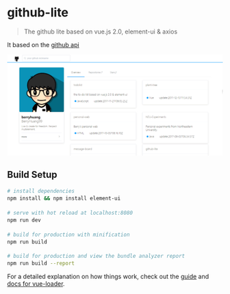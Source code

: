 # github-lite

> The github lite based on vue.js 2.0, element-ui & axios  

It based on the [github api](https://developer.github.com/v3/)

![screenshot](https://github.com/BerryHuang99/github-lite/blob/master/screenshot.png)

## Build Setup

``` bash
# install dependencies
npm install && npm install element-ui

# serve with hot reload at localhost:8080
npm run dev

# build for production with minification
npm run build

# build for production and view the bundle analyzer report
npm run build --report
```

For a detailed explanation on how things work, check out the [guide](http://vuejs-templates.github.io/webpack/) and [docs for vue-loader](http://vuejs.github.io/vue-loader).

